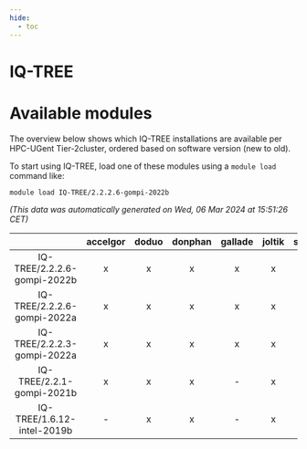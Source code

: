 ```yaml
---
hide:
  - toc
---
```


IQ-TREE
=======

# Available modules


The overview below shows which IQ-TREE installations are available per HPC-UGent Tier-2cluster, ordered based on software version (new to old).

To start using IQ-TREE, load one of these modules using a `module load` command like:

```shell
module load IQ-TREE/2.2.2.6-gompi-2022b
```

*(This data was automatically generated on Wed, 06 Mar 2024 at 15:51:26 CET)*  

| |accelgor|doduo|donphan|gallade|joltik|skitty|
| :---: | :---: | :---: | :---: | :---: | :---: | :---: |
|IQ-TREE/2.2.2.6-gompi-2022b|x|x|x|x|x|x|
|IQ-TREE/2.2.2.6-gompi-2022a|x|x|x|x|x|x|
|IQ-TREE/2.2.2.3-gompi-2022a|x|x|x|x|x|x|
|IQ-TREE/2.2.1-gompi-2021b|x|x|x|-|x|x|
|IQ-TREE/1.6.12-intel-2019b|-|x|x|-|x|x|
